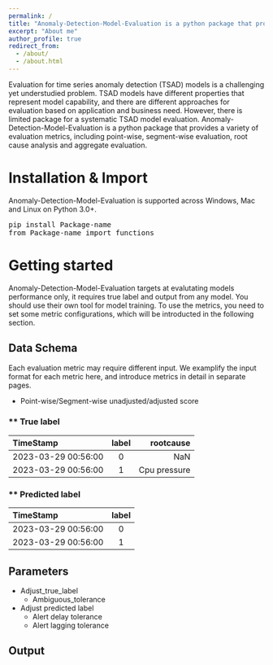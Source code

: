 ```yaml
---
permalink: /
title: "Anomaly-Detection-Model-Evaluation is a python package that provides a variaty of metrics to evaluate anomaly detection models."
excerpt: "About me"
author_profile: true
redirect_from: 
  - /about/
  - /about.html
---
```

Evaluation for time series anomaly detection (TSAD) models is a challenging yet understudied problem. TSAD models have different properties that represent model capability, and there are different approaches for evaluation based on application and business need. However, there is limited package for a systematic TSAD model evaluation. Anomaly-Detection-Model-Evaluation is a python package that provides a variety of evaluation metrics, including point-wise, segment-wise evaluation, root cause analysis and aggregate evaluation. 

Installation & Import
======
Anomaly-Detection-Model-Evaluation is supported across Windows, Mac and Linux on Python 3.0+.


<pre>
pip install Package-name
from Package-name import functions
</pre>

Getting started
======
Anomaly-Detection-Model-Evaluation targets at evalutating models performance only, it requires true label and output from any model. You should use their own tool for model training. To use the metrics, you need to set some metric configurations, which will be introducted in the following section. 


Data Schema
------
Each evaluation metric may require different input. We examplify the input format for each metric here, and introduce metrics in detail in separate pages.

* Point-wise/Segment-wise unadjusted/adjusted score
### ** True label

| TimeStamp | label | rootcause |
|:--------|:-------:|--------:|
| 2023-03-29 00:56:00   | 0 | NaN   |
| 2023-03-29 00:56:00   | 1 | Cpu pressure   |

### ** Predicted label

| TimeStamp | label | 
|:--------|:-------:|
| 2023-03-29 00:56:00   | 0 | 
| 2023-03-29 00:56:00   | 1 |


Parameters
------


* Adjust_true_label
  * Ambiguous_tolerance
* Adjust predicted label
  * Alert delay tolerance
  * Alert lagging tolerance


Output
------




